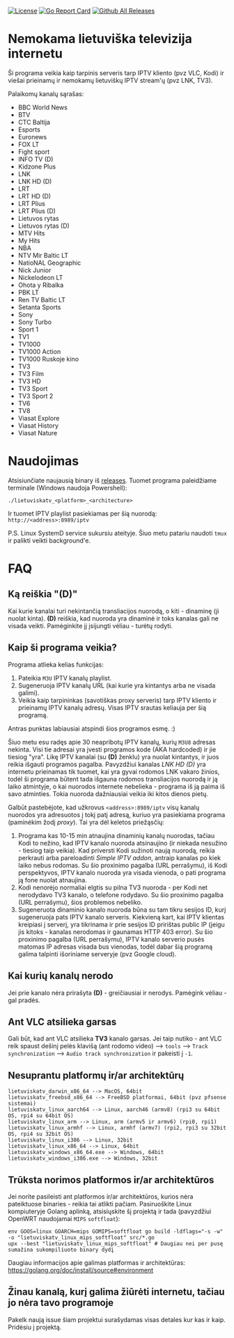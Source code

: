 [![License](https://img.shields.io/github/license/erkexzcx/lietuviska-tv)](LICENSE)
[![Go Report Card](https://goreportcard.com/badge/github.com/erkexzcx/lietuviska-tv)](https://goreportcard.com/report/github.com/erkexzcx/lietuviska-tv)
[![Github All Releases](https://img.shields.io/github/downloads/erkexzcx/lietuviska-tv/total.svg)](https://github.com/erkexzcx/lietuviska-tv/releases)

# Nemokama lietuviška televizija internetu

Ši programa veikia kaip tarpinis serveris tarp IPTV kliento (pvz VLC, Kodi) ir viešai prieinamų ir nemokamų lietuviškų IPTV stream'ų (pvz LNK, TV3).

Palaikomų kanalų sąrašas:
* BBC World News
* BTV
* CTC Baltija
* Esports
* Euronews
* FOX LT
* Fight sport
* INFO TV (D)
* Kidzone Plus
* LNK
* LNK HD (D)
* LRT
* LRT HD (D)
* LRT Plius
* LRT Plius (D)
* Lietuvos rytas
* Lietuvos rytas (D)
* MTV Hits
* My Hits
* NBA
* NTV Mir Baltic LT
* NatioNAL Geographic
* Nick Junior
* Nickelodeon LT
* Ohota y Ribalka
* PBK LT
* Ren TV Baltic LT
* Setanta Sports
* Sony
* Sony Turbo
* Sport 1
* TV1
* TV1000
* TV1000 Action
* TV1000 Ruskoje kino
* TV3
* TV3 Film
* TV3 HD
* TV3 Sport
* TV3 Sport 2
* TV6
* TV8
* Viasat Explore
* Viasat History
* Viasat Nature

# Naudojimas

Atsisiunčiate naujausią binary iš [releases](https://github.com/erkexzcx/lietuviska-tv/releases). Tuomet programa paleidžiame terminale (Windows naudoja Powershell):
```
./lietuviskatv_<platform>_<architecture>
```
Ir tuomet IPTV playlist pasiekiamas per šią nuorodą: `http://<address>:8989/iptv`

P.S. Linux SystemD service sukursiu ateityje. Šiuo metu patariu naudoti `tmux` ir palikti veikti background'e.

# FAQ

## Ką reiškia "(D)"

Kai kurie kanalai turi nekintančią transliacijos nuorodą, o kiti - dinaminę (ji nuolat kinta). **(D)** reiškia, kad nuoroda yra dinaminė ir toks kanalas gali ne visada veikti. Pamėginkite jį įsijungti vėliau - turėtų rodyti.

## Kaip ši programa veikia?

Programa atlieka kelias funkcijas:
1. Pateikia `M3U` IPTV kanalų playlist.
2. Sugeneruoja IPTV kanalų URL (kai kurie yra kintantys arba ne visada galimi).
3. Veikia kaip tarpininkas (savotiškas proxy serveris) tarp IPTV kliento ir prieinamų IPTV kanalų adresų. Visas IPTV srautas keliauja per šią programą.

Antras punktas labiausiai atspindi šios programos esmę. :)

Šiuo metu esu radęs apie 30 neapribotų IPTV kanalų, kurių `M3U8` adresas nekinta. Visi tie adresai yra įvesti programos kode (AKA hardcoded) ir jie tiesiog "yra". Likę IPTV kanalai (su **(D)** ženklu) yra nuolat kintantys, ir juos reikia išgauti programos pagalba. Pavyzdžiui kanalas *LNK HD (D)* yra internetu prieinamas tik tuomet, kai yra gyvai rodomos LNK vakaro žinios, todėl ši programa būtent tada išgauna rodomos transliacijos nuorodą ir ją laiko atmintyje, o kai nuorodos internete nebelieka - programa iš ją paima iš savo atminties. Tokia nuoroda dažniausiai veikia iki kitos dienos pietų.

Galbūt pastebėjote, kad užkrovus `<address>:8989/iptv` visų kanalų nuorodos yra adresuotos į tokį patį adresą, kuriuo yra pasiekiama programa (paminėkim žodį *proxy*). Tai yra dėl keletos priežąsčių:
1. Programa kas 10-15 min atnaujina dinaminių kanalų nuorodas, tačiau Kodi to nežino, kad IPTV kanalo nuoroda atsinaujino (ir niekada nesužino - tiesiog taip veikia). Kad priversti Kodi sužinoti naują nuorodą, reikia perkrauti arba pareloadinti *Simple IPTV addon*, antraip kanalas po kiek laiko nebus rodomas. Su šio proxinimo pagalba (URL perrašymu), iš Kodi perspektyvos, IPTV kanalo nuoroda yra visada vienoda, o pati programa ją fone nuolat atnaujina.
2. Kodi nenorėjo normaliai elgtis su pilna TV3 nuoroda - per Kodi net nerodydavo TV3 kanalo, o telefone rodydavo. Su šio proxinimo pagalba (URL perrašymu), šios problemos nebeliko.
3. Sugeneruota dinaminio kanalo nuoroda būna su tam tikru sesijos ID, kurį sugeneruoja pats IPTV kanalo serveris. Kiekvieną kart, kai IPTV klientas kreipiasi į serverį, yra tikrinama ir prie sesijos ID pririštas public IP (jeigu jis kitoks - kanalas nerodomas ir gaunamas HTTP 403 error). Su šio proxinimo pagalba (URL perrašymu), IPTV kanalo serverio pusės matomas IP adresas visada bus vienodas, todėl dabar šią programą galima talpinti išoriniame serveryje (pvz Google cloud).

## Kai kurių kanalų nerodo

Jei prie kanalo nėra prirašyta **(D)** - greičiausiai ir nerodys. Pamėgink vėliau - gal pradės.

## Ant VLC atsilieka garsas

Gali būt, kad ant VLC atsilieka **TV3** kanalo garsas. Jei taip nutiko - ant VLC reik spaust dešinį pelės klavišą (ant rodomo video) --> `tools` --> `Track synchronization` --> `Audio track synchronization` ir pakeisti į `-1`.

## Nesuprantu platformų ir/ar architektūrų

```
lietuviskatv_darwin_x86_64 --> MacOS, 64bit
lietuviskatv_freebsd_x86_64 --> FreeBSD platformai, 64bit (pvz pfsense sistemai)
lietuviskatv_linux_aarch64 --> Linux, aarch46 (armv8) (rpi3 su 64bit OS, rpi4 su 64bit OS)
lietuviskatv_linux_arm --> Linux, arm (armv5 ir armv6) (rpi0, rpi1)
lietuviskatv_linux_armhf --> Linux, armhf (armv7) (rpi2, rpi3 su 32bit OS, rpi4 su 32bit OS)
lietuviskatv_linux_i386 --> Linux, 32bit
lietuviskatv_linux_x86_64 --> Linux, 64bit
lietuviskatv_windows_x86_64.exe --> Windows, 64bit
lietuviskatv_windows_i386.exe --> Windows, 32bit
```

## Trūksta norimos platformos ir/ar architektūros

Jei norite pasileisti ant platformos ir/ar architektūros, kurios nėra pateiktuose binaries - reikia tai atlikti pačiam. Pasiruoškite Linux kompiuteryje Golang aplinką, atsisiųskite šį projektą ir tada (pavyzdžiui OpenWRT naudojamai `MIPS` `softfloat`):
```
env GOOS=linux GOARCH=mips GOMIPS=softfloat go build -ldflags="-s -w" -o "lietuviskatv_linux_mips_softfloat" src/*.go
upx --best "lietuviskatv_linux_mips_softfloat" # Daugiau nei per pusę sumažina sukompiliuoto binary dydį
```
Daugiau informacijos apie galimas platformas ir architektūras: https://golang.org/doc/install/source#environment

## Žinau kanalą, kurį galima žiūrėti internetu, tačiau jo nėra tavo programoje

Pakelk naują issue šiam projektui surašydamas visas detales kur kas ir kaip. Pridėsiu į projektą.
